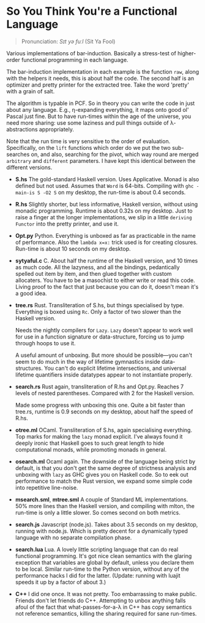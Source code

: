 So You Think You're a Functional Language
=========================================

> Pronunciation: *Sɪt yə fuːl* (Sit Ya Fool)

Various implementations of bar-induction.  Basically a stress-test of
higher-order functional programming in each language.

The bar-induction implementation in each example is the function `raw`, along
with the helpers it needs, this is about half the code.  The second half is an
optimizer and pretty printer for the extracted tree.  Take the word 'pretty'
with a grain of salt.

The algorithm is typable in PCF.  So in theory you can write the code in just
about any language.  E.g., η-expanding everything, it maps onto good ol' Pascal
just fine.  But to have run-times within the age of the universe, you need more
sharing: use some laziness and pull things outside of λ-abstractions
appropriately.

Note that the run time is very sensitive to the order of evaluation.
Specifically, on the `lift` functions which order do we put the two sub-searches
on, and also, searching for the pivot, which way round are merged `arbitrary`
and `different` parameters.  I have kept this identical between the different
versions.

* **S.hs** The gold-standard Haskell version.  Uses Applicative.  Monad is also
  defined but not used.  Assumes that `Word` is 64-bits.  Compiling with `ghc
  -main-is S -O2 S` on my desktop, the run-time is about 0.4 seconds.

* **R.hs** Slightly shorter, but less informative, Haskell version, without
  using monadic programming.  Runtime is about 0.32s on my desktop.  Just to
  raise a finger at the longer implementations, we slip in a little `deriving
  Functor` into the pretty printer, and use it.

* **Opt.py** Python.  Everything is unboxed as far as practicable in the name of
  performance.  Also the `lambda x=x:` trick used is for creating closures.
  Run-time is about 10 seconds on my desktop.

* **sytyaful.c** C.  About half the runtime of the Haskell version, and 10 times
  as much code.  All the lazyness, and all the bindings, pedantically spelled
  out item by item, and then glued together with custom allocaters.  You have to
  be a masochist to either write or read this code.  Living proof to the fact
  that just because you can do it, doesn't mean it's a good idea.

* **tree.rs** Rust.  Transliteration of S.hs, but things specialised by type.
  Everything is boxed using `Rc`.  Only a factor of two slower than the Haskell
  version.

  Needs the nightly compilers for `Lazy`.  `Lazy` doesn't appear to work well
  for use in a function signature or data-structure, forcing us to jump through
  hoops to use it.

  A useful amount of unboxing.  But more should be possible&mdash;you can't seem
  to do much in the way of lifetime gymnastics inside data-structures.  You
  can't do explicit lifetime intersections, and universal lifetime quantifiers
  inside datatypes appear to not instantiate properly.

* **search.rs** Rust again, transliteration of R.hs and Opt.py.  Reaches 7
  levels of nested parentheses.  Compared with 2 for the Haskell version.

  Made some progress with unboxing this one.  Quite a bit faster than tree.rs,
  runtime is 0.9 seconds on my desktop, about half the speed of R.hs.

* **otree.ml** OCaml.  Transliteration of S.hs, again specialising everything.
  Top marks for making the `lazy` monad explicit.  I've always found it deeply
  ironic that Haskell goes to such great length to hide computational monads,
  while promoting monads in general.

* **osearch.ml** Ocaml again.  The downside of the language being strict by
  default, is that you don't get the same degree of strictness analysis and
  unboxing with `lazy` as GHC gives you on Haskell code.  So to eek out
  performance to match the Rust version, we expand some simple code into
  repetitive line-noise.

* **msearch.sml**, **mtree.sml** A couple of Standard ML implementations.  50%
  more lines than the Haskell version, and compiling with mlton, the run-time is
  only a little slower.  So comes second on both metrics.

* **search.js** Javascript (node.js).  Takes about 3.5 seconds on my desktop,
  running with node.js.  Which is pretty decent for a dynamically typed language
  with no separate compilation phase.

* **search.lua** Lua.  A lovely little scripting language that can do real
  functional programming.  It's got nice clean semantics with the glaring
  exception that variables are global by default, unless you declare them
  to be local.  Similar run-time to the Python version, without any of
  the performance hacks I did for the latter.  (Update: running with luajit
  speeds it up by a factor of about 3.)

* **C++** I did one once.  It was not pretty.  Too embarrassing to make public.
  Friends don't let friends do C++.  Attempting to unbox anything falls afoul of
  the fact that what-passes-for-a-λ in C++ has copy semantics not reference
  semantics, killing the sharing required for sane run-times.
